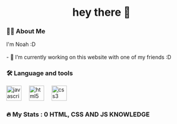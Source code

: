 <h1 align="center">hey there 👋</h1>

<h3 align="left">👩‍💻  About Me</h3>
<p align="left">I'm Noah :D<br><br>- 🔭 I’m currently working on this website with one of my friends :D </p>

<h3 align="left">🛠 Language and tools</h3>
<div align="left">
  <img src="https://cdn.jsdelivr.net/gh/devicons/devicon/icons/javascript/javascript-original.svg" height="40" alt="javascript logo"  />
  <img width="12" />
  <img src="https://cdn.jsdelivr.net/gh/devicons/devicon/icons/html5/html5-original.svg" height="40" alt="html5 logo"  />
  <img width="12" />
  <img src="https://cdn.jsdelivr.net/gh/devicons/devicon/icons/css3/css3-original.svg" height="40" alt="css3 logo"  />
</div>

<h3 align="left">🔥   My Stats : 0 HTML, CSS AND JS KNOWLEDGE</h3>

